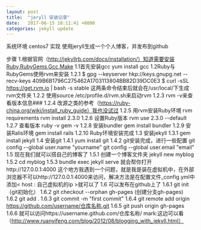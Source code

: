 ```yaml
---
layout: post
title:  "jeryll 安装记录"
date:   2017-06-15 18:11:41 +0800
categories: jekyll update
---
```

系统环境 centos7
实现     使用jeryll生成一个个人博客，并发布到github

步骤
1.根据官网（http://jekyllrb.com/docs/installation/）知道需要安装Ruby,RubyGems,Gcc,Make
 1.1首先安装gcc yum install gcc
  1.2Ruby与RubyGems使用rvm来安装
    1.2.1 $ gpg --keyserver hkp://keys.gnupg.net --recv-keys 409B6B1796C275462A1703113804BB82D39DC0E3
          $ curl -sSL https://get.rvm.io | bash -s stable
   这两条命令结束后就会在/usr/local/下生成rvm文件夹
   1.2.2 使用source /etc/profile.d/rvm.sh来启动rvm
   1.2.3 rvm -v来查看版本信息###
  1.2.4 改源之类的参考（https://ruby-china.org/wiki/install_ruby_guide）我也没试过
   1.2.5 用rvm安装Ruby环境
         rvm requirements
         rvm install 2.3.0
   1.2.6 设置Ruby版本 
         rvm use 2.3.0 --default
   1.2.7 查看版本
         ruby -v   gem -v
   1.2.8 安装bundler
         gem install bundler
   1.2.9 安装Ralis环境
         gem install rails
   1.2.10 Ruby环境安装完成
  1.3 安装jekyll
    1.3.1 gem install jekyll
  1.4 安装git
    1.4.1 yum install git
    1.4.2 git安装完成，进行一些配置
          git config --global user.name "yourname"
          git config --global user.email "email"
  1.5 现在我们就可以搭自己的博客了
    1.5.1 创建一个博客文件夹
          jekyll new myblog
    1.5.2 cd myblog
    1.5.3 bundle exec jekyll serve
          就会帮你打开http://127.0.0.1:4000
          这个地方我遇到一个问题，就是我是装在虚拟机中，在外部浏览器不可以http://127.0.0.1:4000来访问，解决方法是在配置文件_config.yml中添加< host : 自己虚拟机的ip >就可以了
  1.6 可以发布在github上了
    1.6.1 git init （git初始化）
    1.6.2 git checkout --orphan gh-pages (创建分支gh-pages)
    1.6.2 git add .
    1.6.3 git commit -m "first commit"
   1.6.4 git remote add origin https://github.com/username/仓库名称.git
    1.6.5 git push origin gh-pages
    1.6.6 就可以访问https://username.github.com/仓库名称/
    mark:这边可以看（http://www.ruanyifeng.com/blog/2012/08/blogging_with_jekyll.html）   
